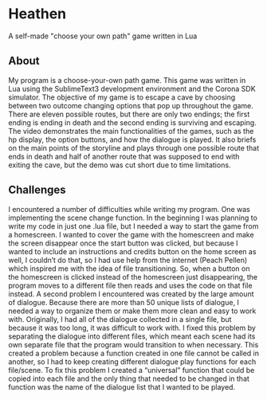 # Heathen
A self-made "choose your own path" game written in Lua

## About
My program is a choose-your-own path game. This game was written in Lua using the
SublimeText3 development environment and the Corona SDK simulator. The objective of
my game is to escape a cave by choosing between two outcome changing options that
pop up throughout the game. There are eleven possible routes, but there are only two
endings; the first ending is ending in death and the second ending is surviving and escaping. The video demonstrates the main functionalities of the games, such as the hp display, the option buttons, and how the
dialogue is played. It also briefs on the main points of the storyline and plays through one possible route
that ends in death and half of another route that was supposed to end with exiting the cave, but the demo
was cut short due to time limitations.

## Challenges
I encountered a number of difficulties while writing my program. One was implementing the
scene change function. In the beginning I was planning to write my code in just one .lua file,
but I needed a way to start the game from a homescreen. I wanted to cover the game with
the homescreen and make the screen disappear once the start button was clicked, but because I
wanted to include an instructions and credits button on the home screen as well, I couldn’t do
that, so I had use help from the internet (Peach Pellen) which inspired me with the idea of file
transitioning. So, when a button on the homescreen is clicked instead of the homescreen
just disappearing, the program moves to a different file then reads and uses the code on that
file instead.
A second problem I encountered was created by the large amount of dialogue. Because
there are more than 50 unique lists of dialogue, I needed a way to organize them or make them more clean
and easy to work with. Originally, I had all of the dialogue collected in a single file, but because it was
too long, it was difficult to work with. I fixed this problem by separating the dialogue into
different files, which meant each scene had its own separate file that the program would
transition to when necessary. This created a problem because a function created in one file
cannot be called in another, so I had to keep creating different dialogue play functions for
each file/scene. To fix this problem I created a “universal” function that could be copied into
each file and the only thing that needed to be changed in that function was the name of the
dialogue list that I wanted to be played.
